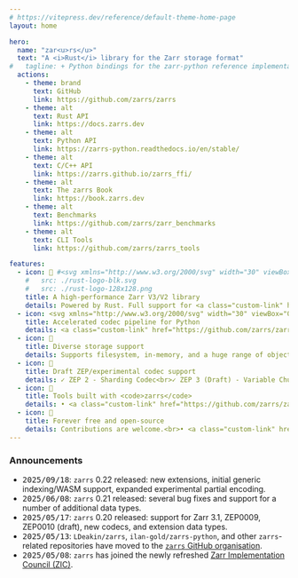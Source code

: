 ```yaml
---
# https://vitepress.dev/reference/default-theme-home-page
layout: home

hero:
  name: "zar<u>rs</u>"
  text: "A <i>Rust</i> library for the Zarr storage format"
#   tagline: + Python bindings for the zarr-python reference implementation<br>+ C/C++ bindings <br>+ CLI tools for array manipulation
  actions:
    - theme: brand
      text: GitHub
      link: https://github.com/zarrs/zarrs
    - theme: alt
      text: Rust API
      link: https://docs.zarrs.dev
    - theme: alt
      text: Python API
      link: https://zarrs-python.readthedocs.io/en/stable/
    - theme: alt
      text: C/C++ API
      link: https://zarrs.github.io/zarrs_ffi/
    - theme: alt
      text: The zarrs Book
      link: https://book.zarrs.dev
    - theme: alt
      text: Benchmarks
      link: https://github.com/zarrs/zarr_benchmarks
    - theme: alt
      text: CLI Tools
      link: https://github.com/zarrs/zarrs_tools

features:
  - icon: 🚀 #<svg xmlns="http://www.w3.org/2000/svg" width="30" viewBox="0 0 256 256.32"><image width="100%" height="100%" xlink:href="rust-logo-128x128.png"/></svg>
    #   src: ./rust-logo-blk.svg
    #   src: ./rust-logo-128x128.png
    title: A high-performance Zarr V3/V2 library
    details: Powered by Rust. Full support for <a class="custom-link" href="https://zarr-specs.readthedocs.io/en/latest/v3/core/index.html">Zarr V3</a> and a compatible subset of <a class="custom-link" href="https://zarr-specs.readthedocs.io/en/latest/v2/v2.0.html">Zarr V2</a>. Up-to-date with the specifications and accepted <a class="custom-link" href="https://zarr.dev/zeps/">ZEPs</a>.
  - icon: <svg xmlns="http://www.w3.org/2000/svg" width="30" viewBox="0 0 256 256.32"><image x="10%" y="10%" height="100%" xlink:href="python-logo-only.svg"/></svg>
    title: Accelerated codec pipeline for Python
    details: <a class="custom-link" href="https://github.com/zarrs/zarrs-python">zarrs-python</a> includes a drop-in high-performance codec pipeline for the <a class="custom-link" href="https://github.com/zarr-developers/zarr-python">zarr-python</a> reference implementation.
  - icon: 💾
    title: Diverse storage support
    details: Supports filesystem, in-memory, and a huge range of object storage backends (e.g. HTTP, S3, GCP, etc.) via the <a class="custom-link" href="https://crates.io/crates/object_store">object_store</a> and <a class="custom-link" href="https://crates.io/crates/opendal">opendal</a> crates, and <a class="custom-link" href="https://icechunk.io">icechunk</a> transactional storage.
  - icon: 🧪
    title: Draft ZEP/experimental codec support
    details: ✓ ZEP 2 - Sharding Codec<br>✓ ZEP 3 (Draft) - Variable Chunking<br>✓ ZEP 7 (Draft) - Strings<br>✓ <code>bitround</code>, <code>zfp</code>, <code>pcodec</code>, <code>bz2</code>, <code>gdeflate</code> codecs
  - icon: 🔨
    title: Tools built with <code>zarrs</code>
    details: • <a class="custom-link" href="https://github.com/zarrs/zarrs_tools/blob/main/docs/zarrs_reencode.md">zarrs_reencode</a> reencode, convert V2->V3, ...<br>• <a class="custom-link" href="https://github.com/zarrs/zarrs_tools/blob/main/docs/zarrs_ome.md">zarrs_ome</a> create OME-Zarr multiscale images<br>• <a class="custom-link" href="https://github.com/zarrs/zarrs_tools/blob/main/docs/zarrs_filter.md">zarrs_filter</a> manipulate arrays (crop, blur, ...)<br>... and more in <a class="custom-link" href="https://github.com/zarrs/zarrs_tools">zarrs_tools</a>
  - icon: 🤝
    title: Forever free and open-source
    details: Contributions are welcome.<br>• <a class="custom-link" href="https://github.com/zarrs/zarrs">zarrs</a> (github.com)<br>• <a class="custom-link" href="https://github.com/zarrs/zarrs-python">zarrs-python</a> (github.com)
---
```


### Announcements

- <tt>2025/09/18</tt>: `zarrs` 0.22 released: new extensions, initial generic indexing/WASM support, expanded experimental partial encoding.
- <tt>2025/06/08</tt>: `zarrs` 0.21 released: several bug fixes and support for a number of additional data types.
- <tt>2025/05/17</tt>: `zarrs` 0.20 released: support for Zarr 3.1, ZEP0009, ZEP0010 (draft), new codecs, and extension data types.
- <tt>2025/05/13</tt>: `LDeakin/zarrs`, `ilan-gold/zarrs-python`, and other `zarrs`-related repositories have moved to the [`zarrs` GitHub organisation](https://github.com/zarrs).
- <tt>2025/05/08</tt>: `zarrs` has joined the newly refreshed [Zarr Implementation Council (ZIC)](https://github.com/zarr-developers/governance/blob/main/GOVERNANCE.md#zarr-implementation-council-zic).
